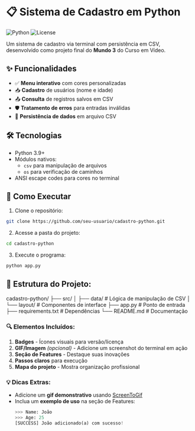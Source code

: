 # 📋 Sistema de Cadastro em Python

![Python](https://img.shields.io/badge/Python-3.9%2B-blue)
![License](https://img.shields.io/badge/License-MIT-green)

Um sistema de cadastro via terminal com persistência em CSV, desenvolvido como projeto final do **Mundo 3** do Curso em Vídeo.

## ✨ Funcionalidades

- ✅ **Menu interativo** com cores personalizadas
- 📥 **Cadastro** de usuários (nome e idade)
- 📤 **Consulta** de registros salvos em CSV
- 🛡️ **Tratamento de erros** para entradas inválidas
- 💾 **Persistência de dados** em arquivo CSV

## 🛠️ Tecnologias

- Python 3.9+
- Módulos nativos:
  - `csv` para manipulação de arquivos
  - `os` para verificação de caminhos
- ANSI escape codes para cores no terminal

## 🚀 Como Executar

1. Clone o repositório:
```bash
git clone https://github.com/seu-usuario/cadastro-python.git
```

2. Acesse a pasta do projeto:
```bash
cd cadastro-python
```
3. Execute o programa:
```bash
python app.py
```

## 📂 Estrutura do Projeto:

cadastro-python/
├── src/
│   ├── data/          # Lógica de manipulação de CSV
│   └── layout/        # Componentes de interface
├── app.py             # Ponto de entrada
├── requirements.txt   # Dependências
└── README.md          # Documentação


### 🔍 Elementos Incluídos:
1. **Badges** - Ícones visuais para versão/licença
2. **GIF/Imagem** *(opcional)* - Adicione um screenshot do terminal em ação
3. **Seção de Features** - Destaque suas inovações
4. **Passos claros** para execução
5. **Mapa do projeto** - Mostra organização profissional

### 💡 Dicas Extras:
- Adicione um **gif demonstrativo** usando [ScreenToGif](https://www.screentogif.com/)
- Inclua um **exemplo de uso** na seção de Features:
  ```python
  >>> Name: João
  >>> Age: 25
  [SUCCESS] João adicionado(a) com sucesso!
